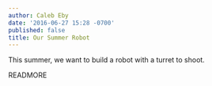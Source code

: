 ```yaml
---
author: Caleb Eby
date: '2016-06-27 15:28 -0700'
published: false
title: Our Summer Robot
---
```

This summer, we want to build a robot with a turret to shoot.

READMORE

